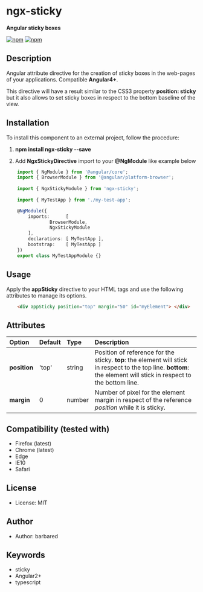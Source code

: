 # ngx-sticky

**Angular sticky boxes**

[![npm](https://img.shields.io/npm/v/ngx-sticky.svg?maxAge=2592000?style=flat-square)](https://www.npmjs.com/package/ngx-sticky)
[![npm](https://img.shields.io/npm/dm/ngx-sticky.svg)](https://www.npmjs.com/package/ngx-sticky)

## Description
Angular attribute directive for the creation of sticky boxes in the web-pages of your applications.
Compatible __Angular4+__.

This directive will have a result similar to the CSS3 property __position: sticky__ but it also allows to set sticky boxes in respect to the bottom baseline of the view.

## Installation

To install this component to an external project, follow the procedure:

1. __npm install ngx-sticky --save__

2. Add __NgxStickyDirective__ import to your __@NgModule__ like example below
```ts
    import { NgModule } from '@angular/core';
    import { BrowserModule } from '@angular/platform-browser';
	
	import { NgxStickyModule } from 'ngx-sticky';
	
	import { MyTestApp } from './my-test-app';

    @NgModule({
        imports:      [ 
				BrowserModule,
				NgxStickyModule 
		],
        declarations: [ MyTestApp ],
        bootstrap:    [ MyTestApp ]
    })
    export class MyTestAppModule {}
```
    
## Usage

Apply the __appSticky__ directive to your HTML tags and use the following attributes to manage its options.

```html
    <div appSticky position="top" margin="50" id="myElement"> </div>
```
    
## Attributes

| Option         | Default        | Type | Description |
| :------------- | :------------- | :---------- | :---------- |
| __position__     | 'top' | string | Position of reference for the sticky.  __top__: the element will stick in respect to the top line. __bottom__: the element will stick in respect to the bottom line. |
| __margin__   | 0 | number | Number of pixel for the element margin in respect of the reference _position_ while it is sticky. |

## Compatibility (tested with)
* Firefox (latest)
* Chrome (latest)
* Edge
* IE10
* Safari

## License
* License: MIT

## Author
* Author: barbared

## Keywords
* sticky
* Angular2+
* typescript
